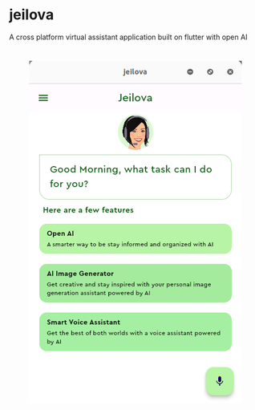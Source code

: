 # jeilova

A cross platform virtual assistant application built on flutter with open AI

<h1 align="center"><img src="./jeilovaui.png"></h1>

